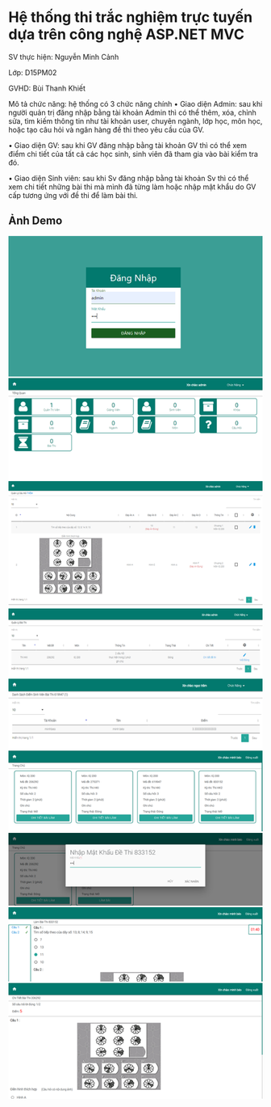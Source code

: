 # Hệ thống thi trắc nghiệm trực tuyến dựa trên công nghệ ASP.NET MVC

SV thực hiện: Nguyễn Minh Cảnh

Lớp: D15PM02

GVHD: Bùi Thanh Khiết

Mô tả chức năng: hệ thống có 3 chức năng chính
•	Giao diện Admin: sau khi người quản trị đăng nhập bằng tài khoản Admin thì có thể thêm, xóa, chỉnh sửa, tìm kiếm thông tin như tài khoản user, chuyên ngành, lớp học, môn học, hoặc tạo câu hỏi và ngân hàng đề thi theo yêu cầu của GV.

•	Giao diện GV: sau khi GV đăng nhập bằng tài khoản GV thì có thể xem điểm chi tiết của tất cả các học sinh, sinh viên đã tham gia vào bài kiểm tra đó.

•	Giao diện Sinh viên: sau khi Sv đăng nhập bằng tài khoản Sv thì có thể xem chi tiết những bài thi mà mình đã từng làm hoặc nhập mật khẩu do GV cấp tương ứng với đề thi để làm bài thi.

## Ảnh Demo 
![Đăng nhập](https://github.com/babagethien/TestMVC/blob/master/demo-images/dangnhap.png)
![DEMO](https://github.com/babagethien/TestMVC/blob/master/demo-images/admin.png)
![DEMO](https://github.com/babagethien/TestMVC/blob/master/demo-images/qlcauhoi.png)
![DEMO](https://github.com/babagethien/TestMVC/blob/master/demo-images/qldethi.png)
![DEMO](https://github.com/babagethien/TestMVC/blob/master/demo-images/gv.png)
![DEMO](https://github.com/babagethien/TestMVC/blob/master/demo-images/sv.png)
![DEMO](https://github.com/babagethien/TestMVC/blob/master/demo-images/mk.png)
![DEMO](https://github.com/babagethien/TestMVC/blob/master/demo-images/thi.png)
![DEMO](https://github.com/babagethien/TestMVC/blob/master/demo-images/prewtest.png)
